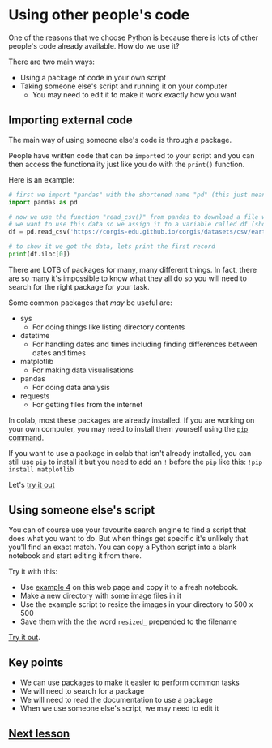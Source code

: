 # Using other people's code

One of the reasons that we choose Python is because there is lots of other people's code already available. How do we use it?

There are two main ways:
- Using a package of code in your own script
- Taking someone else's script and running it on your computer
  - You may need to edit it to make it work exactly how you want

## Importing external code

The main way of using someone else's code is through a package.

People have written code that can be `import`ed to your script and you can then access the functionality just like you do with the `print()` function.

Here is an example:

```python
# first we import "pandas" with the shortened name "pd" (this just means we need to type less)
import pandas as pd

# now we use the function "read_csv()" from pandas to download a file with earthquake data in it
# we want to use this data so we assign it to a variable called df (short for dataframe, a pandas convention)
df = pd.read_csv('https://corgis-edu.github.io/corgis/datasets/csv/earthquakes/earthquakes.csv')

# to show it we got the data, lets print the first record
print(df.iloc[0])

```

There are LOTS of packages for many, many different things. In fact, there are so many it's impossible to know what they all do so you will need to search for the right package for your task.

Some common packages that _may_ be useful are:
- sys
  - For doing things like listing directory contents
- datetime
  - For handling dates and times including finding differences between dates and times
- matplotlib
  - For making data visualisations
- pandas
  - For doing data analysis
- requests
  - For getting files from the internet

In colab, most these packages are already installed. If you are working on your own computer, you may need to install them yourself using the [`pip` command](https://packaging.python.org/en/latest/tutorials/installing-packages/).

If you want to use a package in colab that isn't already installed, you can still use `pip` to install it but you need to add an `!` before the `pip` like this: `!pip install matplotlib`

Let's [try it out](http://colab.research.google.com/github/dfbr/pythonLessons/blob/main/Notebooks/externalCode.ipynb)

## Using someone else's script

You can of course use your favourite search engine to find a script that does what you want to do. But when things get specific it's unlikely that you'll find an exact match. You can copy a Python script into a blank notebook and start editing it from there. 

Try it with this:
- Use [example 4](https://medium.com/@estebanpiero/10-useful-python-scripts-for-everyday-tasks-b0d74f2ea62c) on this web page and copy it to a fresh notebook.
- Make a new directory with some image files in it
- Use the example script to resize the images in your directory to 500 x 500
- Save them with the the word `resized_` prepended to the filename

[Try it out](https://colab.research.google.com/).

## Key points

- We can use packages to make it easier to perform common tasks
- We will need to search for a package
- We will need to read the documentation to use a package
- When we use someone else's script, we may need to edit it

## [Next lesson](programmingErrors.md)